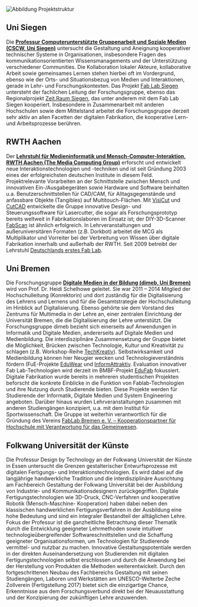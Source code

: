 ![Abbildung Projektstruktur](/images/fab101.jpg)

## Uni Siegen
Die **[Professur Computerunterstützte Gruppenarbeit und Soziale Medien (CSCW, Uni Siegen)](http://www.cscw.uni-siegen.de/)** untersucht die Gestaltung und Aneignung kooperativer technischer Systeme in Organisationen, insbesondere Fragen des kommunikationsorientierten Wissensmanagements und der Unterstützung verschiedener Communities. Die Kollaboration lokaler Akteure, kollaborative Arbeit sowie gemeinsames Lernen stehen hierbei oft im Vordergrund, ebenso wie der Orts- und Situationsbezug von Medien und Interaktionen, gerade in Lehr- und Forschungskontexten. Das Projekt [Fab Lab Siegen](http://fablab-siegen.de/) untersteht der fachlichen Leitung der Forschungsgruppe, ebenso das Regionalprojekt [Zeit.Raum Siegen](http://zeitraum-siegen.de/), das unter anderem mit dem Fab Lab Siegen kooperiert. Insbesondere in Zusammenarbeit mit anderen Hochschulen sowie dem Mittelstand arbeitet die Forschungsgruppe derzeit sehr aktiv an allen Facetten der digitalen Fabrikation, die kooperative Lern- und Arbeitsprozesse berühren.   

## RWTH Aachen

Der **[Lehrstuhl für Medieninformatik und Mensch-Computer-Interaktion, RWTH Aachen (The Media Computing Group)](https://hci.rwth-aachen.de/)** erforscht und entwickelt neue Interaktionstechnologien und -techniken und ist seit Gründung 2003 eines der erfolgreichsten deutschen Institute in diesem Feld. Projektrelevante Vorarbeiten an der Schnittstelle zwischen Mensch und innovativen Ein-/Ausgabegeräten sowie Hardware und Software beinhalten u.a. Benutzerschnittstellen für CAD/CAM, für Alltagsgegenstände und anfassbare Objekte (Tangibles) auf Multitouch-Flächen. Mit [VisiCut](http://hci.rwth-aachen.de/visicut) und [CutCAD](https://hci.rwth-aachen.de/cutcad) entwickelte die Gruppe innovative Design- und Steuerungssoftware für Lasercutter, die sogar als Forschungsprototyp bereits weltweit in Fabrikationslaboren im Einsatz ist; der DIY-3D-Scanner [FabScan](https://hci.rwth-aachen.de/fabscan) ist ähnlich erfolgreich. In Lehrveranstaltungen und außeruniversitären Formaten (z.B. Dorkbot) arbeitet die MCG als Multiplikator und Vorreiter bei der Verbreitung von Wissen über digitale Fabrikation innerhalb und außerhalb der RWTH. Seit 2009 betreibt der Lehrstuhl [Deutschlands erstes Fab Lab](http://fablab-aachen.de).

## Uni Bremen
 
Die Forschungsgruppe **[Digitale Medien in der Bildung (dimeb, Uni Bremen)](http://www.dimeb.de/)** wird von Prof. Dr. Heidi Schelhowe geleitet. Sie war 2011 – 2014 Mitglied der Hochschulleitung (Konrektorin) und dort zuständig für die Digitalisierung des Lehrens und Lernens und für die Gesamtstrategie der Hochschulleitung im Hinblick auf Digitalisierung. Ebenso gehörte sie dem Vorstand des Zentrums für Multimedia in der Lehre an, einer zentralen Einrichtung der Universität Bremen, die die Digitalisierung der Lehre unterstützt. Die Forschungsgruppe dimeb bezieht sich einerseits auf Anwendungen in Informatik und Digitale Medien, andererseits auf Digitale Medien und Medienbildung. Die interdisziplinäre Zusammensetzung der Gruppe bietet die Möglichkeit, Brücken zwischen Technologie, Kultur und Kreativität zu schlagen (z.B. Workshop-Reihe [TechKreativ](www.techkreativ.de)). Selbstwirksamkeit und Medienbildung können hier Neugier wecken und Technologieverständnis fördern (FuE-Projekte  [EduWear](http://dimeb.informatik.uni-bremen.de/eduwear/about-2/) und [InformAttraktiv](http://dimeb.informatik.uni-bremen.de/informattraktiv/). Evaluation innovativer Fab Lab-Technologien wird derzeit im BMBF-Projekt [EduFab](http://dimeb.informatik.uni-bremen.de/edufab/) fokussiert. Digitale Fabrikation wurde bereits in mehreren studentischen Projekten beforscht die konkrete Einblicke in die Funktion von Fablab-Technologien und ihre Nutzung durch Studierende bieten. Diese Projekte werden für Studierende der Informatik, Digitale Medien und System Engineering angeboten. Darüber hinaus wurden Lehrveranstaltungen zusammen mit anderen Studiengängen konzipiert, u.a. mit dem Institut für Sportwissenschaft. Die Gruppe ist weiterhin verantwortlich für die Gründung des Vereins [FabLab Bremen e. V. – Kooperationspartner für Hochschule mit Verantwortung für das Gemeinwesen](http://www.fablab-bremen.org).

## Folkwang Universität der Künste
 
Die Professur Design by Technology an der Folkwang Universität der Künste in Essen untersucht die Grenzen gestalterischer Entwurfsprozesse mit digitalen Fertigungs- und Interaktionstechnologien. Es wird dabei auf die langjährige handwerkliche Tradition und die interdisziplinäre Ausrichtung am Fachbereich Gestaltung der Folkwang Universität bei der Ausbildung von Industrie- und Kommunikationsdesignern zurückgegriffen. Digitale Fertigungstechnologien wie 3D-Druck, CNC-Verfahren und kooperative Robotik (Mensch-Maschine-  Kooperation) haben dabei neben den klassischen handwerklichen Fertigungsverfahren in der Ausbildung eine hohe Bedeutung und sind ein integraler Bestandteil der alltäglichen Lehre. Fokus der Professur ist die ganzheitliche Betrachtung dieser Thematik durch die Entwicklung geeigneter Lehrmethoden sowie intuitiver technologieübergreifender Softwareschnittstellen und die Schaffung geeigneter Organisationsformen, um Technologien für Studierende vermittel- und nutzbar zu machen. Innovative Gestaltungspotentiale werden in der direkten Auseinandersetzung von Studierenden mit digitalen Fertigungstechnologien selbst erschlossen und durch die Anwendung bei der Herstellung von Produkten die Methoden weiterentwickelt. Durch den fortgeschrittenen Neubau des Fachbereichs Gestaltung mit seinen Studiengängen, Laboren und Werkstätten am UNESCO-Welterbe Zeche Zollverein (Fertigstellung 2017) bietet sich die einzigartige Chance, Erkenntnisse aus dem Forschungsverbund direkt bei der Neuausstattung und der Konzipierung der zukünftigen Lehre anzuwenden.  
